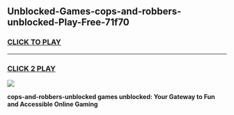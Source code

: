 
## Unblocked-Games-cops-and-robbers-unblocked-Play-Free-71f70
<h3>
<a href="https://premium76.site?title=cops-and-robbers-unblocked&ref=23A">CLICK TO PLAY</a></h3>
<hr>

<h3>
<a href="https://premium76.site?title=cops-and-robbers-unblocked&ref=23A">CLICK 2 PLAY</a>
  
</h3>

<a href="https://premium76.site?title=cops-and-robbers-unblocked&ref=23A"><img src="https://clearcache.store/games.png"></a>


**cops-and-robbers-unblocked games unblocked: Your Gateway to Fun and Accessible Online Gaming**

